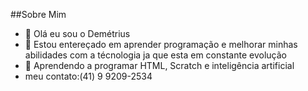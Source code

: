 ##Sobre Mim


- 👋 Olá eu sou o Demétrius
- 👀 Estou entereçado em aprender programação e melhorar minhas abilidades com a técnologia ja que esta em constante evolução
- 🌱 Aprendendo a programar HTML, Scratch e inteligência artificial
- meu contato:(41) 9 9209-2534

<!---
Demetriushweiss/Demetriushweiss is a ✨ special ✨ repository because its `README.md` (this file) appears on your GitHub profile.
You can click the Preview link to take a look at your changes.
--->
